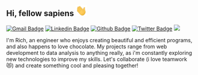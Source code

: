 ## Hi, fellow sapiens <img src="https://raw.githubusercontent.com/Fantasy-programming/Fantasy-programming/master/wave.gif" width="30px" height="30px" />


[![Gmail Badge](https://img.shields.io/badge/-freedominwork@fullmetal.anonaddy.com-c14438?style=flat&logo=Gmail&logoColor=white&link=mailto:freedominwork@fullmetal.anonaddy.com)](mailto:freedominwork@fullmetal.anonaddy.com) 
[![Linkedin Badge](https://img.shields.io/badge/-Ridy_Rich-0072b1?style=flat&logo=Linkedin&logoColor=white&link=https://www.linkedin.com/in/ridyngobo/)](https://www.linkedin.com/in/ridyngobo/) [![Github Badge](https://img.shields.io/badge/-FantasyProgramming-grey?style=flat&logo=github&logoColor=white&link=https://github.com/Fantasy-programming/)](https://www.github.com/Fantasy-programming/) [![Twitter Badge](https://img.shields.io/badge/-@Ridyrich-00acee?style=flat&logo=twitter&logoColor=white&link=https://twitter.com/ridyrich)](https://twitter.com/ridyrich) ![](https://komarev.com/ghpvc/?username=Fantasy-programming) <p align='left'>I'm Rich, an engineer who enjoys creating beautiful and efficient programs, and also happens to love chocolate. My projects range from web development to data analysis to anything really, as i'm constantly exploring new technologies to improve my skills. Let's collaborate (i love teamwork 😻)  and create something cool and pleasing together!</p>


<!---
![](https://github-readme-stats.vercel.app/api/wakatime?username=Fantasy&api_domain=wakapi.fantasyprogramming.tech&bg_color=1A202C&title_color=2F855A&icon_color=2F855A&text_color=ffffff&custom_title=Wakapi%20Week%20Stats&layout=compact)
--->

<!---
gamernewone/gamernewone is a ✨ special ✨ repository because its `README.md` (this file) appears on your GitHub profile.
You can click the Preview link to take a look at your changes.
--->
